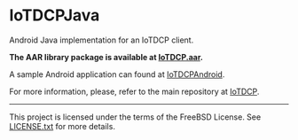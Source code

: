 # IoTDCPJava
Android Java implementation for an IoTDCP client.

**The AAR library package is available at [IoTDCP.aar](https://github.com/carlosrafaelgn/IoTDCPJava/raw/master/IoTDCP.aar).**

A sample Android application can found at [IoTDCPAndroid](https://github.com/carlosrafaelgn/IoTDCPAndroid).

For more information, please, refer to the main repository at [IoTDCP](https://github.com/carlosrafaelgn/IoTDCP).

----

This project is licensed under the terms of the FreeBSD License. See [LICENSE.txt](https://github.com/carlosrafaelgn/IoTDCPJava/blob/master/LICENSE.txt) for more details.
